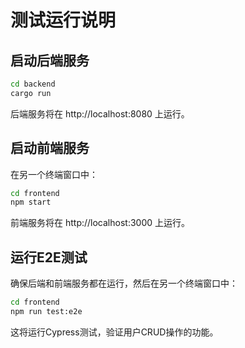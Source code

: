 # 测试运行说明

## 启动后端服务

```bash
cd backend
cargo run
```

后端服务将在 http://localhost:8080 上运行。

## 启动前端服务

在另一个终端窗口中：

```bash
cd frontend
npm start
```

前端服务将在 http://localhost:3000 上运行。

## 运行E2E测试

确保后端和前端服务都在运行，然后在另一个终端窗口中：

```bash
cd frontend
npm run test:e2e
```

这将运行Cypress测试，验证用户CRUD操作的功能。
